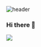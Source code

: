 ![header](https://capsule-render.vercel.app/api?type=slice&height=300&section=header&text=Student-404&fontSize=95&color=gradient&customColorList=0,2,2,2,3%textColor=#999999)
### Hi there 👋

<!--
**student-404-error/student-404-error** is a ✨ _special_ ✨ repository because its `README.md` (this file) appears on your GitHub profile.

Here are some ideas to get you started:

- 🔭 I’m currently working on ...
- 🌱 I’m currently learning ...
- 👯 I’m looking to collaborate on ...
- 🤔 I’m looking for help with ...
- 💬 Ask me about ...
- 📫 How to reach me: ...
- 😄 Pronouns: ...
- ⚡ Fun fact: ...
-->

<a href="https://www.instagram.com/404_engineeringstudent/" target="_blank"><img src="https://img.shields.io/badge/instagram-E4405F?style=for-the-badge&logo=Instagram&logoColor=white"/></a>
